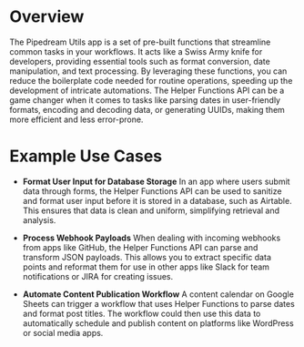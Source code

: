 # Overview

The Pipedream Utils app is a set of pre-built functions that streamline common tasks in your workflows. It acts like a Swiss Army knife for developers, providing essential tools such as format conversion, date manipulation, and text processing. By leveraging these functions, you can reduce the boilerplate code needed for routine operations, speeding up the development of intricate automations. The Helper Functions API can be a game changer when it comes to tasks like parsing dates in user-friendly formats, encoding and decoding data, or generating UUIDs, making them more efficient and less error-prone.

# Example Use Cases

- **Format User Input for Database Storage**
  In an app where users submit data through forms, the Helper Functions API can be used to sanitize and format user input before it is stored in a database, such as Airtable. This ensures that data is clean and uniform, simplifying retrieval and analysis.

- **Process Webhook Payloads**
  When dealing with incoming webhooks from apps like GitHub, the Helper Functions API can parse and transform JSON payloads. This allows you to extract specific data points and reformat them for use in other apps like Slack for team notifications or JIRA for creating issues.

- **Automate Content Publication Workflow**
  A content calendar on Google Sheets can trigger a workflow that uses Helper Functions to parse dates and format post titles. The workflow could then use this data to automatically schedule and publish content on platforms like WordPress or social media apps.
